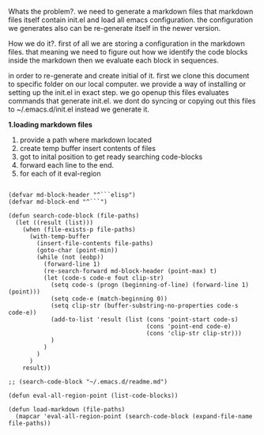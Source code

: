
Whats the problem?. we need to generate a markdown files that markdown files itself contain init.el and load all emacs configuration. the configuration we generates also can be re-generate itself in the newer version.

How we do it?. first of all we are storing a configuration in the markdown files. that meaning we need to figure out how we identify the code blocks inside the markdown then we evaluate each block in sequences.

in order to re-generate and create initial of it. first we clone this document to specific folder on our local computer. we provide a way of installing or setting up the init.el in exact step. we go openup this files evaluates commands that generate init.el. we dont do syncing or copying out this files to ~/.emacs.d/init.el instead we generate it.

**1.loading markdown files**

1. provide a path where markdown located
2. create temp buffer insert contents of files
3. got to inital position to get ready searching code-blocks
4. forward each line to the end. 
5. for each of it eval-region

```elisp file-out=~/.emacs.d/init.el tangle=false

(defvar md-block-header "^```elisp")
(defvar md-block-end "^```")

(defun search-code-block (file-paths)
  (let ((result (list)))
	(when (file-exists-p file-paths)
	  (with-temp-buffer
		(insert-file-contents file-paths)
		(goto-char (point-min))
		(while (not (eobp))
		  (forward-line 1)
		  (re-search-forward md-block-header (point-max) t)
		  (let (code-s code-e fout clip-str)
			(setq code-s (progn (beginning-of-line) (forward-line 1) (point)))			
			(setq code-e (match-beginning 0))
			(setq clip-str (buffer-substring-no-properties code-s code-e))
			(add-to-list 'result (list (cons 'point-start code-s)
									   (cons 'point-end code-e)
									   (cons 'clip-str clip-str)))
			)
		  )
		)
	  )
	result))

;; (search-code-block "~/.emacs.d/readme.md")

(defun eval-all-region-point (list-code-blocks))

(defun load-markdown (file-paths)
  (mapcar 'eval-all-region-point (search-code-block (expand-file-name file-paths))


```


